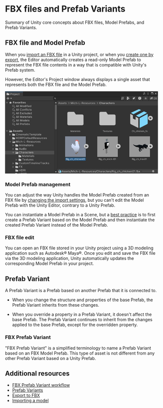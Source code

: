 # FBX files and Prefab Variants

Summary of Unity core concepts about FBX files, Model Prefabs, and Prefab Variants.

## FBX file and Model Prefab

When you [import an FBX file](https://docs.unity3d.com/Manual/ImportingModelFiles.html) in a Unity project, or when you [create one by export](export-gameobjects.md), the Editor automatically creates a read-only Model Prefab to represent the FBX file contents in a way that is compatible with Unity's Prefab system.

However, the Editor's Project window always displays a single asset that represents both the FBX file and the Model Prefab.

![FBX file in Project view](images/fbx-file-in-project-view.png)

### Model Prefab management

You can adjust the way Unity handles the Model Prefab created from an FBX file by [changing the import settings](https://docs.unity3d.com/Documentation/Manual/class-FBXImporter.html), but you can't edit the Model Prefab with the Unity Editor, contrary to a Unity Prefab.

You can instantiate a Model Prefab in a Scene, but a [best practice](prefab-variants-workflow.md) is to first create a Prefab Variant based on the Model Prefab and then instantiate the created Prefab Variant instead of the Model Prefab.

### FBX file edit

You can open an FBX file stored in your Unity project using a 3D modeling application such as Autodesk® Maya®. Once you edit and save the FBX file via the 3D modeling application, Unity automatically updates the corresponding Model Prefab in your project.

## Prefab Variant

A Prefab Variant is a Prefab based on another Prefab that it is connected to.

* When you change the structure and properties of the base Prefab, the Prefab Variant inherits from these changes.

* When you override a property in a Prefab Variant, it doesn't affect the base Prefab. The Prefab Variant continues to inherit from the changes applied to the base Prefab, except for the overridden property.

### FBX Prefab Variant

"FBX Prefab Variant" is a simplified terminology to name a Prefab Variant based on an FBX Model Prefab. This type of asset is not different from any other Prefab Variant based on a Unity Prefab.

## Additional resources

* [FBX Prefab Variant workflow](prefab-variants-concepts.md)
* [Prefab Variants](https://docs.unity3d.com/Documentation/Manual/PrefabVariants.html)
* [Export to FBX](export-gameobjects.md)
* [Importing a model](https://docs.unity3d.com/Manual/ImportingModelFiles.html)
